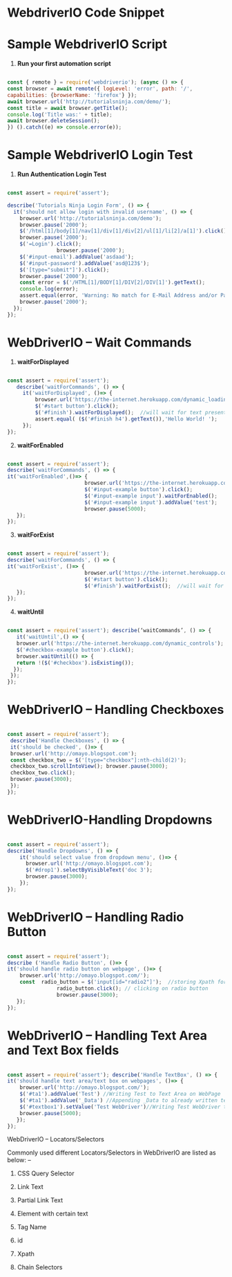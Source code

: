 # WebdriverIO Code Snippet

# Sample WebdriverIO Script

1. **Run your first automation script**

```js

const { remote } = require('webdriverio'); (async () => { 
const browser = await remote({ logLevel: 'error', path: '/', 
capabilities: {browserName: 'firefox'} });
await browser.url('http://tutorialsninja.com/demo/'); 
const title = await browser.getTitle(); 
console.log('Title was:' + title); 
await browser.deleteSession(); 
}) ().catch((e) => console.error(e));

```

# Sample WebdriverIO Login Test

1. **Run Authentication Login Test**

```js

const assert = require('assert');

describe('Tutorials Ninja Login Form', () => {
  it('should not allow login with invalid username', () => {
    browser.url('http://tutorialsninja.com/demo');
    browser.pause('2000');
    $('/html[1]/body[1]/nav[1]/div[1]/div[2]/ul[1]/li[2]/a[1]').click();
    browser.pause('2000');
    $('=Login').click();
                browser.pause('2000');
    $('#input-email').addValue('asdaad');
    $('#input-password').addValue('asd@123$');
    $('[type="submit"]').click(); 
    browser.pause('2000');
    const error = $('/HTML[1]/BODY[1]/DIV[2]/DIV[1]').getText();
    console.log(error);
    assert.equal(error, 'Warning: No match for E-Mail Address and/or Password.');
    browser.pause('2000');
  });
});

```


# WebDriverIO – Wait Commands

1. **waitForDisplayed**

```js

const assert = require('assert');
   describe('waitForCommands', () => {
     it('waitForDisplayed', ()=> {
         browser.url('https://the-internet.herokuapp.com/dynamic_loading/1');
         $('#start button').click();
         $('#finish').waitForDisplayed();  //will wait for text present under ID finish to display.
         assert.equal( ($('#finish h4').getText()),'Hello World! ');
     });
});

```

2. **waitForEnabled**

```js

const assert = require('assert');
describe('waitForCommands', () => {
it('waitForEnabled',()=> {
                         browser.url('https://the-internet.herokuapp.com/dynamic_controls');
                         $('#input-example button').click();
                         $('#input-example input').waitForEnabled();
                         $('#input-example input').addValue('test');
                         browser.pause(5000);
   });
});

```

3. **waitForExist**

```js

const assert = require('assert');
describe('waitForCommands', () => {
it('waitForExist', ()=> {
                         browser.url('https://the-internet.herokuapp.com/dynamic_loading/1');
                         $('#start button').click();
                         $('#finish').waitForExist();  //will wait for text present under ID finish to display.                                
   });
});

```

4. **waitUntil**

```js

const assert = require('assert'); describe(‘waitCommands’, () => { 
   it('waitUntil',() => {
   browser.url('https://the-internet.herokuapp.com/dynamic_controls');
   $('#checkbox-example button').click();                      
   browser.waitUntil(() => {                         
   return !($('#checkbox').isExisting());       
  });      
 }); 
});

```

# WebDriverIO – Handling Checkboxes

```js

const assert = require('assert');
 describe('Handle Checkboxes', () => {
 it('should be checked', ()=> { 
 browser.url('http://omayo.blogspot.com'); 
 const checkbox_two = $('[type="checkbox"]:nth-child(2)'); 
 checkbox_two.scrollIntoView(); browser.pause(3000); 
 checkbox_two.click(); 
 browser.pause(3000); 
 }); 
});

```

# WebDriverIO-Handling Dropdowns

```js

const assert = require('assert');
describe('Handle Dropdowns', () => {
    it('should select value from dropdown menu', ()=> {
      browser.url('http://omayo.blogspot.com');
      $('#drop1').selectByVisibleText('doc 3');
      browser.pause(3000);
    });  
});


```

# WebDriverIO – Handling Radio Button

```js

const assert = require('assert');
describe ('Handle Radio Button', ()=> {
it('should handle radio button on webpage', ()=> {
    browser.url('http://omayo.blogspot.com/');
    const  radio_button = $('input[id="radio2"]');  //storing Xpath for the required Radio Button
                radio_button.click(); // clicking on radio button
                browser.pause(3000);
   });
});

```

# WebDriverIO – Handling Text Area and Text Box fields

```js

const assert = require('assert'); describe('Handle TextBox', () => { 
it('should handle text area/text box on webpages', ()=> {
    browser.url('http://omayo.blogspot.com/'); 
    $('#ta1').addValue('Test') //Writing Test to Text Area on WebPage
    $('#ta1').addValue('_Data') //Appending _Data to already written text in Text Area
    $('#textbox1').setValue('Test WebDriver')//Writing Test WebDriver to text box with predefined text 
    browser.pause(5000);
   }); 
});

```

WebDriverIO – Locators/Selectors

Commonly used different Locators/Selectors in WebDriverIO are listed as below: –

1) CSS Query Selector

2) Link Text

3) Partial Link Text

4) Element with certain text

5) Tag Name

6) id

7) Xpath

8) Chain Selectors

















